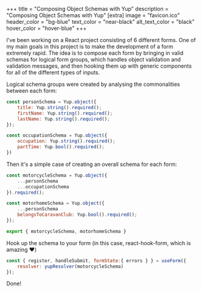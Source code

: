 +++
title = "Composing Object Schemas with Yup"
description = "Composing Object Schemas with Yup"
[extra]
image = "favicon.ico"
header_color = "bg-blue"
text_color = "near-black"
alt_text_color = "black"
hover_color = "hover-blue"
+++

I've been working on a React project consisting of 6 different forms. One of my main goals in this project is to make the development of a form extremely rapid. The idea is to compose each form by bringing in valid schemas for logical form groups, which handles object validation and validation messages, and then hooking them up with generic components for all of the different types of inputs.

Logical schema groups were created by analysing the commonalities between each form:

```javascript
const personSchema = Yup.object({
    title: Yup.string().required();
    firstName: Yup.string().required();
    lastName: Yup.string().required();
});

const occupationSchema = Yup.object({
    occupation: Yup.string().required();
    partTime: Yup.bool().required();
})
```

Then it's a simple case of creating an overall schema for each form:

```javascript
const motorcycleSchema = Yup.object({
    ...personSchema
    ...occupationSchema
}).required();

const motorhomeSchema = Yup.object({
    ...personSchema
    belongsToCaravanClub: Yup.bool().required();
});

export { motorcycleSchema, motorhomeSchema }

```

Hook up the schema to your form (in this case, react-hook-form, which is amazing ❤️)

```javascript
const { register, handleSubmit, formState:{ errors } } = useForm({
    resolver: yupResolver(motorcycleSchema)
});
```
Done!